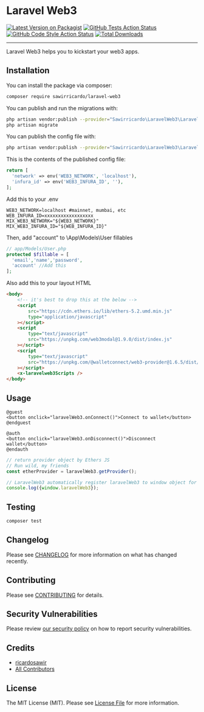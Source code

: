# Laravel Web3

[![Latest Version on Packagist](https://img.shields.io/packagist/v/sawirricardo/laravel-web3.svg?style=flat-square)](https://packagist.org/packages/sawirricardo/laravel-web3)
[![GitHub Tests Action Status](https://img.shields.io/github/workflow/status/sawirricardo/laravel-web3/run-tests?label=tests)](https://github.com/sawirricardo/laravel-web3/actions?query=workflow%3Arun-tests+branch%3Amain)
[![GitHub Code Style Action Status](https://img.shields.io/github/workflow/status/sawirricardo/laravel-web3/Check%20&%20fix%20styling?label=code%20style)](https://github.com/sawirricardo/laravel-web3/actions?query=workflow%3A"Check+%26+fix+styling"+branch%3Amain)
[![Total Downloads](https://img.shields.io/packagist/dt/sawirricardo/laravel-web3.svg?style=flat-square)](https://packagist.org/packages/sawirricardo/laravel-web3)

---

Laravel Web3 helps you to kickstart your web3 apps.

<!-- ## Support us -->

## Installation

You can install the package via composer:

```bash
composer require sawirricardo/laravel-web3
```

You can publish and run the migrations with:

```bash
php artisan vendor:publish --provider="Sawirricardo\LaravelWeb3\LaravelWeb3ServiceProvider" --tag="laravel-web3-migrations"
php artisan migrate
```

You can publish the config file with:

```bash
php artisan vendor:publish --provider="Sawirricardo\LaravelWeb3\LaravelWeb3ServiceProvider" --tag="laravel-web3-config"
```

This is the contents of the published config file:

```php
return [
  'network' => env('WEB3_NETWORK', 'localhost'),
  'infura_id' => env('WEB3_INFURA_ID', ''),
];
```

Add this to your .env

```env
WEB3_NETWORK=localhost #mainnet, mumbai, etc
WEB_INFURA_ID=xxxxxxxxxxxxxxxxxx
MIX_WEB3_NETWORK="${WEB3_NETWORK}"
MIX_WEB3_INFURA_ID="${WEB_INFURA_ID}"
```

Then, add "account" to \App\Models\User fillables

```php
// app/Models/User.php
protected $fillable = [
  'email','name','password',
  'account' //Add this
];
```

Also add this to your layout HTML

```html
<body>
    <!-- it's best to drop this at the below -->
    <script
        src="https://cdn.ethers.io/lib/ethers-5.2.umd.min.js"
        type="application/javascript"
    ></script>
    <script
        type="text/javascript"
        src="https://unpkg.com/web3modal@1.9.0/dist/index.js"
    ></script>
    <script
        type="text/javascript"
        src="https://unpkg.com/@walletconnect/web3-provider@1.6.5/dist/umd/index.min.js"
    ></script>
    <x-laravelweb3Scripts />
</body>
```

## Usage

```blade
@guest
<button onclick="laravelWeb3.onConnect()">Connect to wallet</button>
@endguest

@auth
<button onclick="laravelWeb3.onDisconnect()">Disconnect wallet</button>
@endauth
```

```js
// return provider object by Ethers JS
// Run wild, my friends
const etherProvider = laravelWeb3.getProvider();

// LaravelWeb3 automatically register laravelWeb3 to window object for you to play.
console.log({window.laravelWeb3});
```

## Testing

```bash
composer test
```

## Changelog

Please see [CHANGELOG](CHANGELOG.md) for more information on what has changed recently.

## Contributing

Please see [CONTRIBUTING](.github/CONTRIBUTING.md) for details.

## Security Vulnerabilities

Please review [our security policy](../../security/policy) on how to report security vulnerabilities.

## Credits

-   [ricardosawir](https://github.com/sawirricardo)
-   [All Contributors](../../contributors)

## License

The MIT License (MIT). Please see [License File](LICENSE.md) for more information.
